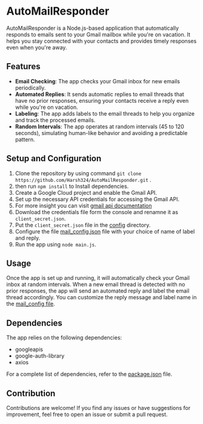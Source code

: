 # AutoMailResponder

AutoMailResponder is a Node.js-based application that automatically responds to emails sent to your Gmail mailbox while you're on vacation. It helps you stay connected with your contacts and provides timely responses even when you're away.

## Features

- **Email Checking**: The app checks your Gmail inbox for new emails periodically.
- **Automated Replies**: It sends automatic replies to email threads that have no prior responses, ensuring your contacts receive a reply even while you're on vacation.
- **Labeling**: The app adds labels to the email threads to help you organize and track the processed emails.
- **Random Intervals**: The app operates at random intervals (45 to 120 seconds), simulating human-like behavior and avoiding a predictable pattern.

## Setup and Configuration

1. Clone the repository by using command `git clone https://github.com/Harsh324/AutoMailResponder.git` .
2. then run `npm install` to Install dependencies.
3. Create a Google Cloud project and enable the Gmail API.
4. Set up the necessary API credentials for accessing the Gmail API.
5. For more insight you can visit [gmail api documentation](https://developers.google.com/gmail/api/quickstart/nodejs)
5. Download the credentials file form the console and renamne it as `client_secret.json`.
6. Put the `client_secret.json` file in the [config](config) directory.
7. Configure the file [mail_config.json](config/mail_config.json) file with your choice of name of label and reply.
8. Run the app using `node main.js`.


## Usage

Once the app is set up and running, it will automatically check your Gmail inbox at random intervals. When a new email thread is detected with no prior responses, the app will send an automated reply and label the email thread accordingly. You can customize the reply message and label name in the [mail_config file](config/mail_config.json).


## Dependencies

The app relies on the following dependencies:
- googleapis
- google-auth-library
- axios

For a complete list of dependencies, refer to the [package.json](package.json) file.

## Contribution

Contributions are welcome! If you find any issues or have suggestions for improvement, feel free to open an issue or submit a pull request.

